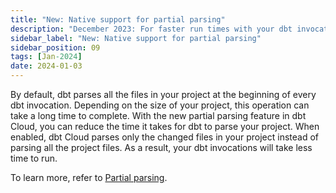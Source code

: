 ```yaml
---
title: "New: Native support for partial parsing"
description: "December 2023: For faster run times with your dbt invocations, configure dbt Cloud to parse only the changed files in your project."
sidebar_label: "New: Native support for partial parsing"
sidebar_position: 09
tags: [Jan-2024]
date: 2024-01-03
---
```


By default, dbt parses all the files in your project at the beginning of every dbt invocation. Depending on the size of your project, this operation can take a long time to complete. With the new partial parsing feature in dbt Cloud, you can reduce the time it takes for dbt to parse your project. When enabled, dbt Cloud parses only the changed files in your project instead of parsing all the project files. As a result, your dbt invocations will take less time to run.

To learn more, refer to [Partial parsing](/docs/deploy/deploy-environments#partial-parsing).

<Lightbox src="/img/docs/deploy/example-account-settings.png" width="85%" title="Example of the Partial parsing option" />

